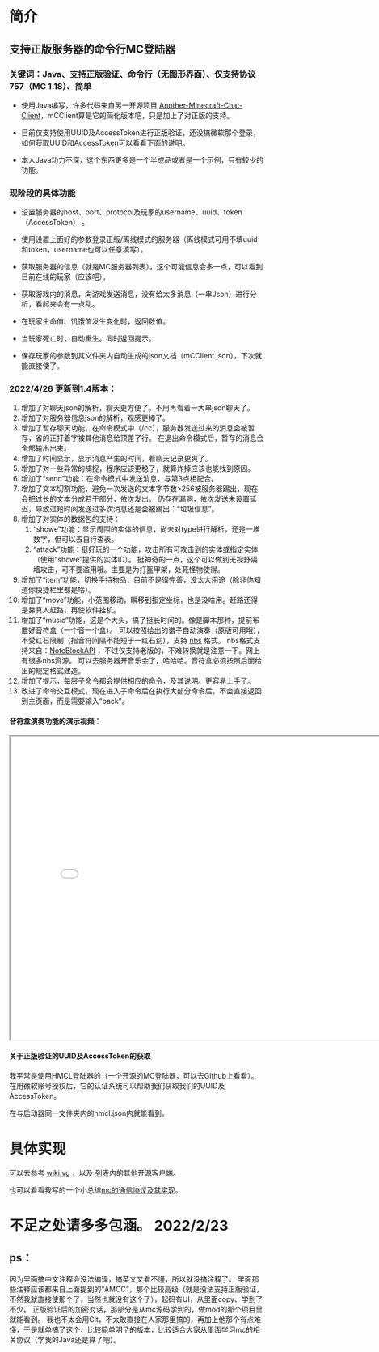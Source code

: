 # 简介

## 支持正版服务器的命令行MC登陆器

### 关键词：Java、支持正版验证、命令行（无图形界面）、仅支持协议757（MC 1.18）、简单

+ 使用Java编写，许多代码来自另一开源项目 [Another-Minecraft-Chat-Client](https://github.com/Defective4/Another-Minecraft-Chat-Client)，mCClient算是它的简化版本吧，只是加上了对正版的支持。

+ 目前仅支持使用UUID及AccessToken进行正版验证，还没搞微软那个登录，如何获取UUID和AccessToken可以看看下面的说明。

+ 本人Java功力不深，这个东西更多是一个半成品或者是一个示例，只有较少的功能。

### 现阶段的具体功能

+ 设置服务器的host、port、protocol及玩家的username、uuid、token（AccessToken） 。

+ 使用设置上面好的参数登录正版/离线模式的服务器（离线模式可用不填uuid和token，username也可以任意填写）。

+ 获取服务器的信息（就是MC服务器列表），这个可能信息会多一点，可以看到目前在线的玩家（应该吧）。

+ 获取游戏内的消息，向游戏发送消息，没有给太多消息（一串Json）进行分析，看起来会有一点乱。

+ 在玩家生命值、饥饿值发生变化时，返回数值。

+ 当玩家死亡时，自动重生。同时返回提示。

+ 保存玩家的参数到其文件夹内自动生成的json文档（mCClient.json），下次就能直接使了。

### 2022/4/26 更新到1.4版本：

1. 增加了对聊天json的解析，聊天更方便了。不用再看着一大串json聊天了。
2. 增加了对服务器信息json的解析，观感更棒了。
3. 增加了暂存聊天功能，在命令模式中（/cc），服务器发送过来的消息会被暂存，省的正打着字被其他消息给顶差了行。
   在退出命令模式后，暂存的消息会全部输出出来。
4. 增加了时间显示，显示消息产生的时间，看聊天记录更爽了。
5. 增加了对一些异常的捕捉，程序应该更稳了，就算炸掉应该也能找到原因。
6. 增加了“send”功能：在命令模式中发送消息，与第3点相配合。
7. 增加了文本切割功能，避免一次发送的文本字节数>256被服务器踢出，现在会把过长的文本分成若干部分，依次发出。
   仍存在漏洞，依次发送未设置延迟，导致过短时间发送过多次消息还是会被踢出：“垃圾信息”。
8. 增加了对实体的数据包的支持：
    1. “showe”功能：显示周围的实体的信息，尚未对type进行解析，还是一堆数字，但可以去自行查表。
    2. “attack”功能：挺好玩的一个功能，攻击所有可攻击到的实体或指定实体（使用“showe”提供的实体ID）。
       挺神奇的一点，这个可以做到无视野隔墙攻击，可不要滥用哦。主要是为打盔甲架，处死怪物使得。
9. 增加了“item”功能，切换手持物品，目前不是很完善，没太大用途（除非你知道你快捷栏里都是啥）。
10. 增加了“move”功能，小范围移动，瞬移到指定坐标，也是没啥用。赶路还得是靠真人赶路，再使软件挂机。
11. 增加了“music”功能，这是个大头，搞了挺长时间的。像是脚本那种，提前布置好音符盒（一个音一个盒）。
    可以按照给出的谱子自动演奏（原版可用哦），不受红石限制（指音符间隔不能短于一红石刻），支持 [nbs](https://opennbs.org/) 格式。
    nbs格式支持来自：[NoteBlockAPI](https://github.com/xxmicloxx/NoteBlockAPI) ，不过仅支持老版的，不难转换就是注意一下。网上有很多nbs资源。
    可以去服务器开音乐会了，哈哈哈。音符盒必须按照后面给出的规定格式建造。
12. 增加了提示，每层子命令都会提供相应的命令，及其说明。更容易上手了。
13. 改进了命令交互模式，现在进入子命令后在执行大部分命令后，不会直接返回到主页面，而是需要输入“back”。

#### 音符盒演奏功能的演示视频：

<iframe src="//player.bilibili.com/player.html?bvid=BV1Ai4y1m7dy&page=1" width=800 height=600> </iframe>

#### 关于正版验证的UUID及AccessToken的获取

我平常是使用HMCL登陆器的（一个开源的MC登陆器，可以去Github上看看）。在用微软账号授权后，它的认证系统可以帮助我们获取我们的UUID及AccessToken。

在与启动器同一文件夹内的hmcl.json内就能看到。

# 具体实现

可以去参考 [wiki.vg](https://wiki.vg/Protocol) ，以及 [列表](https://wiki.vg/Client_List)内的其他开源客户端。

也可以看看我写的一个小总结[mc的通信协议及其实现](https://c20c01.github.io/2022/02/23/mc%E7%9A%84%E9%80%9A%E4%BF%A1%E5%8D%8F%E8%AE%AE%E5%8F%8A%E5%85%B6%E5%AE%9E%E7%8E%B0/)。

# 不足之处请多多包涵。 2022/2/23

## ps：

因为里面搞中文注释会没法编译，搞英文又看不懂，所以就没搞注释了。
里面那些注释应该都来自上面提到的“AMCC”，那个比较高级（就是没法支持正版验证，不然我就直接使那个了，当然也就没有这个了），起码有UI，从里面copy、学到了不少。
正版验证后的加密对话，那部分是从mc源码学到的，做mod的那个项目里就能看到。
我也不太会用Git，不太敢直接在人家那里搞的，再加上他那个有点难懂，于是就单搞了这个，比较简单明了的版本，比较适合大家从里面学习mc的相关协议（学我的Java还是算了吧）。